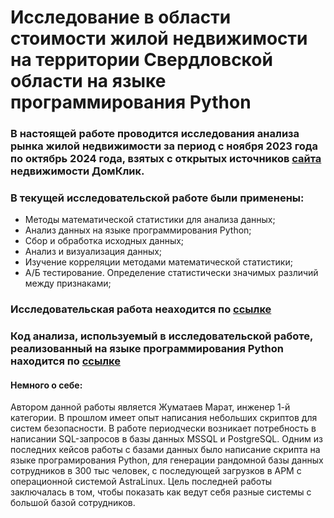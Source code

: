 # Исследование в области стоимости жилой недвижимости на территории Свердловской области на языке программирования Python

### В настоящей работе проводится исследования анализа рынка жилой недвижимости за период с ноября 2023 года по октябрь 2024 года, взятых с открытых источников [сайта](https://blog.domclick.ru/obzor-rynka/detailed/applications/ekaterinburg?apartmentType=flat&segment=rating&periodStart=2024-11-01&topSlugs=appl_cnt,appl_shr,appl_approve_dur) недвижимости ДомКлик.

 
 ### В текущей исследовательской работе были применены: 
 * Методы математической статистики для анализа данных;
 * Анализ данных на языке программирования Python;
 * Сбор и обработка исходных данных;
 * Анализ и визуализация данных;
 * Изучение корреляции методами математической статистики;
 * А/Б тестирование. Определение статистически значимых различий между признаками;

### Исследовательская работа неаходится по [ссылке](./Исследование%20в%20области%20стоимости%20жилой%20недвижимости.docx)

### Код анализа, используемый в исследовательской работе, реализованный на языке программирования Python находится по [ссылке](./обработка%20данных.ipynb)

#### Немного о себе:
  Автором данной работы является Жуматаев Марат, инженер 1-й категории. В прошлом имеет опыт написания небольших скриптов для систем безопасности. В работе периодчески возникает потребность в написании SQL-запросов в базы данных MSSQL и PostgreSQL. Одним из последних кейсов работы с базами данных было написание скрипта на языке програмирования Python, для генерации рандомной базы данных сотрудников в 300 тыс человек, с последующей загрузков в АРМ с операционной системой AstraLinux. Цель последней работы заключалась в том, чтобы показать как ведут себя разные системы с большой базой сотрудников.   
  


